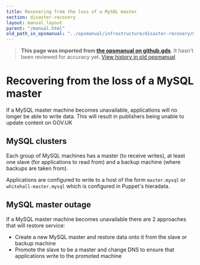 ```yaml
---
title: Recovering from the loss of a MySQL master
section: disaster-recovery
layout: manual_layout
parent: "/manual.html"
old_path_in_opsmanual: "../opsmanual/infrastructure/disaster-recovery/mysql-master.md"
---
```




> **This page was imported from [the opsmanual on github.gds](https://github.gds/gds/opsmanual)**.
It hasn't been reviewed for accuracy yet.
[View history in old opsmanual](https://github.gds/gds/opsmanual/tree/master/infrastructure/disaster-recovery/mysql-master.md)


# Recovering from the loss of a MySQL master

If a MySQL master machine becomes unavailable, applications will no longer be able to write data.
This will result in publishers being unable to update content on GOV.UK

## MySQL clusters

Each group of MySQL machines has a master (to receive writes), at least one slave (for applications
to read from) and a backup machine (where backups are taken from).

Applications are configured to write to a host of the form `master.mysql` or `whitehall-master.mysql`
which is configured in Puppet's hieradata.

## MySQL master outage

If a MySQL master machine becomes unavailable there are 2 approaches that will restore service:

- Create a new MySQL master and restore data onto it from the slave or backup machine
- Promote the slave to be a master and change DNS to ensure that applications write to the
  promoted machine

